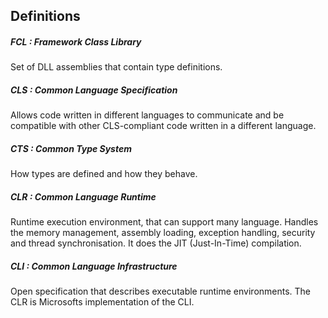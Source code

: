 ## Definitions

##### FCL : Framework Class Library
Set of DLL assemblies that contain type definitions.

##### CLS : Common Language Specification
Allows code written in different languages to communicate and be
compatible with other CLS-compliant code written in a different language.

##### CTS : Common Type System
How types are defined and how they behave.

##### CLR : Common Language Runtime 
Runtime execution environment, that can support many language. Handles the
memory management, assembly loading, exception handling, security and thread synchronisation. It does the JIT (Just-In-Time)
compilation.

##### CLI : Common Language Infrastructure
Open specification that describes executable runtime environments. The CLR is Microsofts implementation of the CLI.

